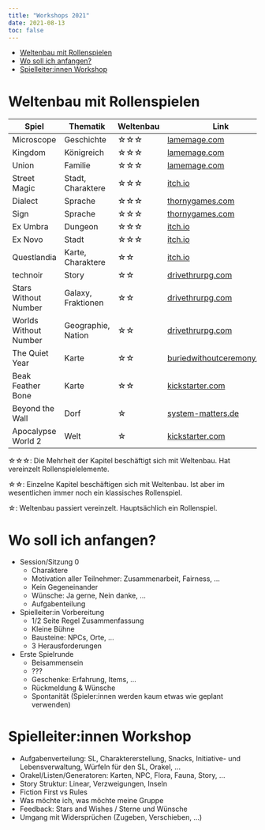 ```yaml
---
title: "Workshops 2021"
date: 2021-08-13
toc: false
---
```


- [Weltenbau mit Rollenspielen](#weltenbau-mit-rollenspielen)
- [Wo soll ich anfangen?](#wo-soll-ich-anfangen)
- [Spielleiter:innen Workshop](#spielleiterinnen-workshop)

# Weltenbau mit Rollenspielen

| Spiel | Thematik | Weltenbau | Link |
| - | - | - | - |
| Microscope | Geschichte | ☆☆☆ | [lamemage.com](https://www.lamemage.com/microscope/) |
| Kingdom | Königreich | ☆☆☆ | [lamemage.com](https://www.lamemage.com/kingdom/) |
| Union | Familie | ☆☆☆ | [lamemage.com](https://www.lamemage.com/union/) |
| Street Magic | Stadt, Charaktere | ☆☆☆ | [itch.io](https://seaexcursion.itch.io/street-magic) |
| Dialect | Sprache | ☆☆☆ | [thornygames.com](https://thornygames.com/pages/dialect) |
| Sign | Sprache | ☆☆☆ | [thornygames.com](https://thornygames.com/pages/sign) |
| Ex Umbra | Dungeon | ☆☆☆ | [itch.io](https://sharkbombs.itch.io/ex-umbra) |
| Ex Novo | Stadt | ☆☆☆ | [itch.io](https://sharkbombs.itch.io/ex-novo) |
| Questlandia | Karte, Charaktere | ☆☆ | [itch.io](https://turtlebun.itch.io/questlandia) |
| technoir | Story | ☆☆ | [drivethrurpg.com](https://www.drivethrurpg.com/product/93378/Technoir) |
| Stars Without Number | Galaxy, Fraktionen | ☆☆ | [drivethrurpg.com](https://www.drivethrurpg.com/product/230009/Stars-Without-Number-Revised-Edition-Free-Version) |
| Worlds Without Number | Geographie, Nation | ☆☆ | [drivethrurpg.com](https://www.drivethrurpg.com/product/348809/Worlds-Without-Number-Free-Edition) |
| The Quiet Year | Karte | ☆☆ | [buriedwithoutceremony.com](https://buriedwithoutceremony.com/the-quiet-year) |
| Beak Feather Bone | Karte | ☆☆ | [kickstarter.com](https://www.kickstarter.com/projects/1013756372/beak-feather-and-bone-a-map-labeling-rpg) |
| Beyond the Wall | Dorf | ☆ | [system-matters.de](https://www.system-matters.de/spiele/beyond-the-wall/) |
| Apocalypse World 2 | Welt | ☆ | [kickstarter.com](https://www.kickstarter.com/projects/lumpleygames/apocalypse-world-2nd-edition?lang=de) |


☆☆☆: Die Mehrheit der Kapitel beschäftigt sich mit Weltenbau. Hat vereinzelt Rollenspielelemente.

☆☆: Einzelne Kapitel beschäftigen sich mit Weltenbau. Ist aber im wesentlichen immer noch ein klassisches Rollenspiel.

☆: Weltenbau passiert vereinzelt. Hauptsächlich ein Rollenspiel.

# Wo soll ich anfangen?

- Session/Sitzung 0
  - Charaktere
  - Motivation aller Teilnehmer: Zusammenarbeit, Fairness, ...
  - Kein Gegeneinander
  - Wünsche: Ja gerne, Nein danke, ...
  - Aufgabenteilung
- Spielleiter:in Vorbereitung
  - 1/2 Seite Regel Zusammenfassung
  - Kleine Bühne
  - Bausteine: NPCs, Orte, ...
  - 3 Herausforderungen
- Erste Spielrunde
  - Beisammensein
  - ???
  - Geschenke: Erfahrung, Items, ...
  - Rückmeldung & Wünsche
  - Spontanität (Spieler:innen werden kaum etwas wie geplant verwenden)

# Spielleiter:innen Workshop

- Aufgabenverteilung: SL, Charaktererstellung, Snacks, Initiative- und Lebensverwaltung, Würfeln für den SL, Orakel, ...
- Orakel/Listen/Generatoren: Karten, NPC, Flora, Fauna, Story, ...
- Story Struktur: Linear, Verzweigungen, Inseln
- Fiction First vs Rules
- Was möchte ich, was möchte meine Gruppe
- Feedback: Stars and Wishes / Sterne und Wünsche
- Umgang mit Widersprüchen (Zugeben, Verschieben, ...)
